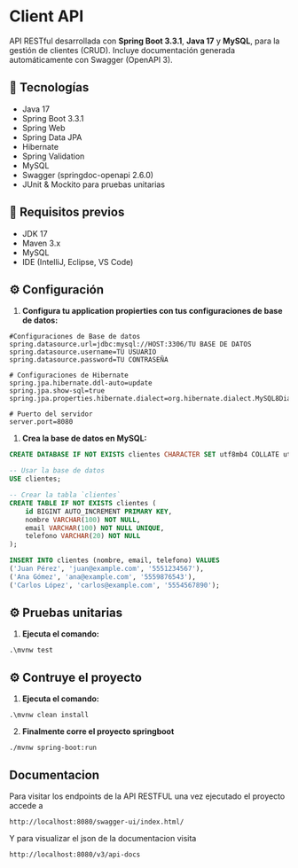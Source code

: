 # Client API

API RESTful desarrollada con **Spring Boot 3.3.1**, **Java 17** y **MySQL**, para la gestión de clientes (CRUD). Incluye documentación generada automáticamente con Swagger (OpenAPI 3).

## 🧰 Tecnologías

- Java 17
- Spring Boot 3.3.1
- Spring Web
- Spring Data JPA
- Hibernate
- Spring Validation
- MySQL
- Swagger (springdoc-openapi 2.6.0)
- JUnit & Mockito para pruebas unitarias

## 🚀 Requisitos previos

- JDK 17
- Maven 3.x
- MySQL
- IDE (IntelliJ, Eclipse, VS Code)

## ⚙️ Configuración
1. **Configura tu application propierties con tus configuraciones de base de datos:**
```
#Configuraciones de Base de datos
spring.datasource.url=jdbc:mysql://HOST:3306/TU BASE DE DATOS
spring.datasource.username=TU USUARIO
spring.datasource.password=TU CONTRASEÑA

# Configuraciones de Hibernate
spring.jpa.hibernate.ddl-auto=update
spring.jpa.show-sql=true
spring.jpa.properties.hibernate.dialect=org.hibernate.dialect.MySQL8Dialect

# Puerto del servidor
server.port=8080

```

1. **Crea la base de datos en MySQL:**

```sql
CREATE DATABASE IF NOT EXISTS clientes CHARACTER SET utf8mb4 COLLATE utf8mb4_unicode_ci;

-- Usar la base de datos
USE clientes;

-- Crear la tabla `clientes`
CREATE TABLE IF NOT EXISTS clientes (
    id BIGINT AUTO_INCREMENT PRIMARY KEY,
    nombre VARCHAR(100) NOT NULL,
    email VARCHAR(100) NOT NULL UNIQUE,
    telefono VARCHAR(20) NOT NULL
);

INSERT INTO clientes (nombre, email, telefono) VALUES
('Juan Pérez', 'juan@example.com', '5551234567'),
('Ana Gómez', 'ana@example.com', '5559876543'),
('Carlos López', 'carlos@example.com', '5554567890');
```

## ⚙️ Pruebas unitarias

1. **Ejecuta el comando:**
```
.\mvnw test
```

## ⚙️ Contruye el proyecto
1. **Ejecuta el comando:**
```
.\mvnw clean install
```
2. **Finalmente corre el proyecto springboot**
```
./mvnw spring-boot:run
```

## Documentacion
Para visitar los endpoints de la API RESTFUL una vez ejecutado el proyecto accede a
```
http://localhost:8080/swagger-ui/index.html/
```

Y para visualizar el json de la documentacion visita
```
http://localhost:8080/v3/api-docs
```
